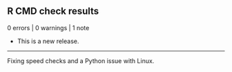 ## R CMD check results

0 errors | 0 warnings | 1 note

* This is a new release.

--- 
Fixing speed checks and a Python issue with Linux.